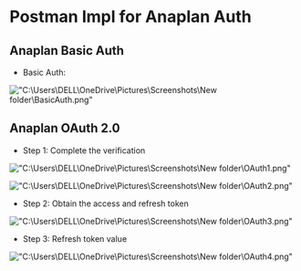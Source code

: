# Postman Impl for Anaplan Auth
## Anaplan Basic Auth 
- Basic Auth:

!["C:\Users\DELL\OneDrive\Pictures\Screenshots\New folder\BasicAuth.png"](:/eb4796da142b4791a817c984fbcca67b)

## Anaplan OAuth 2.0

- Step 1: Complete the verification

!["C:\Users\DELL\OneDrive\Pictures\Screenshots\New folder\OAuth1.png"](:/720a87e47b564217bd953c84472572e3)

!["C:\Users\DELL\OneDrive\Pictures\Screenshots\New folder\OAuth2.png"](:/eb8b293a2a4041339aef8c2425801d09)

- Step 2: Obtain the access and refresh token

!["C:\Users\DELL\OneDrive\Pictures\Screenshots\New folder\OAuth3.png"](:/b23ed2f6210b45708afc0b32b7f935af)

- Step 3: Refresh token value

!["C:\Users\DELL\OneDrive\Pictures\Screenshots\New folder\OAuth4.png"](:/1b17016508254eeaba2c7b5c37b3aff6)